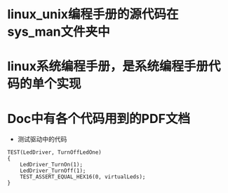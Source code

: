  # linux_unix编程手册的源代码在sys_man文件夹中
# linux系统编程手册，是系统编程手册代码的单个实现

 # Doc中有各个代码用到的PDF文档

 - 测试驱动中的代码

```
TEST(LedDriver, TurnOffLedOne)
{
    LedDriver_TurnOn(1);
    LedDriver_TurnOff(1);
    TEST_ASSERT_EQUAL_HEX16(0, virtualLeds);
}
```











